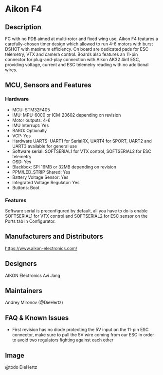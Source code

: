 # Aikon F4


## Description
FC with no PDB aimed at multi-rotor and fixed wing use, Aikon F4 features a carefully-chosen timer design which allowed to run 4-6 motors with burst DSHOT with maximum efficiency. On board are dedicated pads for ESC telemetry, VTX and camera control. Boards also features an 11-pin connector for plug-and-play connection with Aikon AK32 4in1 ESC, providing voltage, current and ESC telemetry reading with no additional wires.

## MCU, Sensors and Features

### Hardware
  - MCU: STM32F405
  - IMU: MPU-6000 or ICM-20602 depending on revision
  - Motor outputs: 4-6
  - IMU Interrupt: Yes
  - BARO: Optionally
  - VCP: Yes
  - Hardware UARTS: UART1 for SerialRX, UART4 for SPORT, UART2 and UART3 available for general use
  - Software serial: SOFTSERIAL1 for VTX control, SOFTSERIAL2 for ESC telemetry
  - OSD: Yes
  - Blackbox: SPI 16MB or 32MB depending on revision
  - PPM/LED_STRIP Shared: Yes
  - Battery Voltage Sensor: Yes
  - Integrated Voltage Regulator: Yes
  - Buttons: Boot

### Features
Software serial is preconfigured by default, all you have to do is enable SOFTSERIAL1 for VTX control and SOFTSERIAL2 for ESC sensor on the Ports tab in Configurator.

## Manufacturers and Distributors

https://www.aikon-electronics.com/


## Designers

AIKON Electronics
Avi Jang


## Maintainers

Andrey Mironov (@DieHertz)

## FAQ & Known Issues
* First revision has no diode protecting the 5V input on the 11-pin ESC connector, make sure to pull the 5V wire coming from our ESC in order to avoid two regulators fighting against each other

## Image

@todo DieHertz
